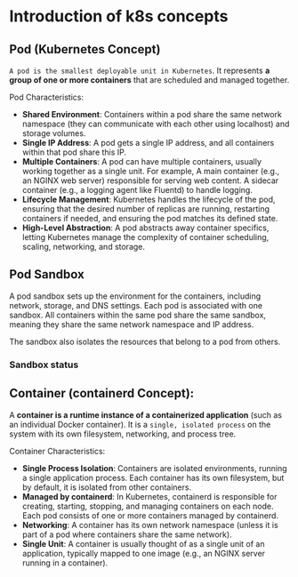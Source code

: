 # Introduction of k8s concepts



## Pod (Kubernetes Concept)

`A pod is the smallest deployable unit in Kubernetes`. It represents **a group of one or more containers** that are 
scheduled and managed together.

Pod Characteristics:
 - **Shared Environment**: Containers within a pod share the same network namespace 
                          (they can communicate with each other using localhost) and storage volumes.
  - **Single IP Address**: A pod gets a single IP address, and all containers within that pod share this IP.
  - **Multiple Containers**: A pod can have multiple containers, usually working together as a single unit. 
                        For example, A main container (e.g., an NGINX web server) responsible for serving web content.
                        A sidecar container (e.g., a logging agent like Fluentd) to handle logging.
  - **Lifecycle Management**: Kubernetes handles the lifecycle of the pod, ensuring that the desired number of 
            replicas are running, restarting containers if needed, and ensuring the pod matches its defined state.
   - **High-Level Abstraction**: A pod abstracts away container specifics, letting Kubernetes manage the 
                          complexity of container scheduling, scaling, networking, and storage.
## Pod Sandbox
A pod sandbox sets up the environment for the containers, including network, storage, and DNS settings. Each pod is 
associated with one sandbox. All containers within the same pod share the same sandbox, meaning 
they share the same network namespace and IP address.

The sandbox also isolates the resources that belong to a pod from others.

### Sandbox status



## Container (containerd Concept):

A **container is a runtime instance of a containerized application** (such as an individual Docker container). 
It is a `single, isolated process` on the system with its own filesystem, networking, and process tree.

Container Characteristics:
 - **Single Process Isolation**: Containers are isolated environments, running a single application process. 
             Each container has its own filesystem, but by default, it is isolated from other containers.
  - **Managed by containerd**: In Kubernetes, containerd is responsible for creating, starting, stopping, 
        and managing containers on each node. Each pod consists of one or more containers managed by containerd.
  - **Networking**: A container has its own network namespace (unless it is part of a pod where containers 
                     share the same network).
  - **Single Unit**: A container is usually thought of as a single unit of an application, typically mapped to 
           one image (e.g., an NGINX server running in a container).

